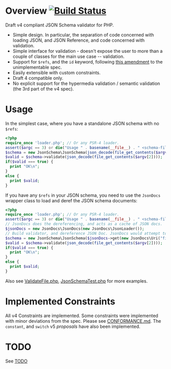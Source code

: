 # Overview [![Build Status](https://api.travis-ci.org/sam-at-github/PhpJsonSchema.png)](https://travis-ci.org/sam-at-github/PhpJsonSchema)
Draft v4 compliant JSON Schema validator for PHP.

  * Simple design. In particular, the separation of code concerned with loading JSON, and JSON Reference, and code concerned with validation.
  * Simple interface for validation - doesn't expose the user to more than a couple of classes for the main use case -- validation.
  * Support for `$refs`, and the `id` keyword, following [this amendment](https://github.com/json-schema/json-schema/wiki/The-%22id%22-conundrum#how-to-fix-that) to the unimplementable spec.
  * Easily extensible with custom constraints.
  * Draft 4 compatible only.
  * No explicit support for the hypermedia validation / semantic validation (the 3rd part of the v4 spec).

# Usage
In the simplest case, where you have a standalone JSON schema with no `$refs`:

```php
<?php
require_once 'loader.php'; // Or any PSR-4 loader.
assert($argc == 3) or die("Usage " . basename(__file__) . " <schema-file> <json-file>\n");
$schema = new JsonSchema\JsonSchema(json_decode(file_get_contents($argv[1])));
$valid = $schema->validate(json_decode(file_get_contents($argv[2])));
if($valid === true) {
  print "OK\n";
}
else {
  print $valid;
}
```

If you have any `$refs` in your JSON schema, you need to use the `JsonDocs` wrapper class to load and deref the JSON schema documents:

```php
<?php
require_once 'loader.php'; // Or any PSR-4 loader.
assert($argc == 3) or die("Usage " . basename(__file__) . " <schema-file> <json-file>\n");
// JsonDocs does the dereferencing, and acts as a cache of JSON docs.
$jsonDocs = new JsonDocs\JsonDocs(new JsonDocs\JsonLoader());
// Build validator, and dereference JSON Doc. JsonDocs would attempt to load from URI if 2nd arg not passed.
$schema = new JsonSchema\JsonSchema($jsonDocs->get(new JsonDocs\Uri("file:///tmp/fake.json"), file_get_contents($argv[1])));
$valid = $schema->validate(json_decode(file_get_contents($argv[2])));
if($valid === true) {
  print "OK\n";
}
else {
  print $valid;
}
```

Also see [ValidateFile.php](tests-informal/ValidateFile.php), [JsonSchemaTest.php](tests-informal/JsonSchemaTest.php) for more examples.

# Implemented Constraints
All v4 Constraints are implemented. Some constraints were implemented with minor deviations from the spec. Please see [CONFORMANCE.md](CONFORMANCE.md). The `constant`, and `switch` v5 *proposals* have also been implemented.


# TODO
See [TODO](TODO.md)
